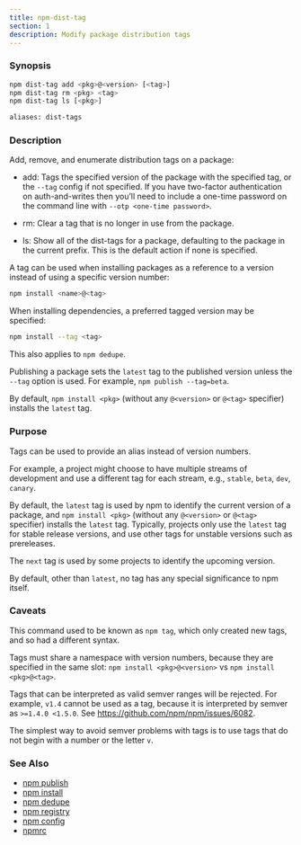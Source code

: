 ```yaml
---
title: npm-dist-tag
section: 1
description: Modify package distribution tags
---
```


### Synopsis
```bash
npm dist-tag add <pkg>@<version> [<tag>]
npm dist-tag rm <pkg> <tag>
npm dist-tag ls [<pkg>]

aliases: dist-tags
```

### Description

Add, remove, and enumerate distribution tags on a package:

* add:
  Tags the specified version of the package with the specified tag, or the
  `--tag` config if not specified. If you have two-factor authentication on
  auth-and-writes then you’ll need to include a one-time password on the
  command line with `--otp <one-time password>`.

* rm:
  Clear a tag that is no longer in use from the package.

* ls:
  Show all of the dist-tags for a package, defaulting to the package in
  the current prefix. This is the default action if none is specified.

A tag can be used when installing packages as a reference to a version instead
of using a specific version number:

```bash
npm install <name>@<tag>
```

When installing dependencies, a preferred tagged version may be specified:

```bash
npm install --tag <tag>
```

This also applies to `npm dedupe`.

Publishing a package sets the `latest` tag to the published version unless the
`--tag` option is used. For example, `npm publish --tag=beta`.

By default, `npm install <pkg>` (without any `@<version>` or `@<tag>`
specifier) installs the `latest` tag.

### Purpose

Tags can be used to provide an alias instead of version numbers.

For example, a project might choose to have multiple streams of development
and use a different tag for each stream,
e.g., `stable`, `beta`, `dev`, `canary`.

By default, the `latest` tag is used by npm to identify the current version of
a package, and `npm install <pkg>` (without any `@<version>` or `@<tag>`
specifier) installs the `latest` tag. Typically, projects only use the `latest`
tag for stable release versions, and use other tags for unstable versions such
as prereleases.

The `next` tag is used by some projects to identify the upcoming version.

By default, other than `latest`, no tag has any special significance to npm
itself.

### Caveats

This command used to be known as `npm tag`, which only created new tags, and so
had a different syntax.

Tags must share a namespace with version numbers, because they are specified in
the same slot: `npm install <pkg>@<version>` vs `npm install <pkg>@<tag>`.

Tags that can be interpreted as valid semver ranges will be rejected. For
example, `v1.4` cannot be used as a tag, because it is interpreted by semver as
`>=1.4.0 <1.5.0`.  See <https://github.com/npm/npm/issues/6082>.

The simplest way to avoid semver problems with tags is to use tags that do not
begin with a number or the letter `v`.

### See Also

* [npm publish](/commands/npm-publish)
* [npm install](/commands/npm-install)
* [npm dedupe](/commands/npm-dedupe)
* [npm registry](/using-npm/registry)
* [npm config](/commands/npm-config)
* [npmrc](/configuring-npm/npmrc)
